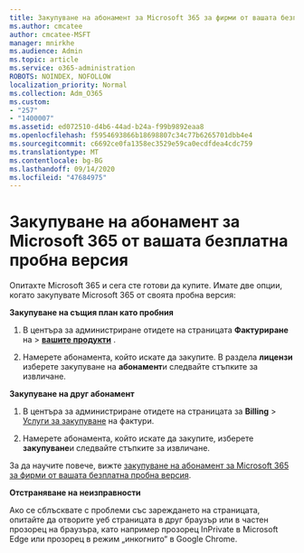 ```yaml
---
title: Закупуване на абонамент за Microsoft 365 за фирми от вашата безплатна пробна версия
ms.author: cmcatee
author: cmcatee-MSFT
manager: mnirkhe
ms.audience: Admin
ms.topic: article
ms.service: o365-administration
ROBOTS: NOINDEX, NOFOLLOW
localization_priority: Normal
ms.collection: Adm_O365
ms.custom:
- "257"
- "1400007"
ms.assetid: ed072510-d4b6-44ad-b24a-f99b9892eaa8
ms.openlocfilehash: f5954693866b18698807c34c77b6265701dbb4e4
ms.sourcegitcommit: c6692ce0fa1358ec3529e59ca0ecdfdea4cdc759
ms.translationtype: MT
ms.contentlocale: bg-BG
ms.lasthandoff: 09/14/2020
ms.locfileid: "47684975"
---
```

# <a name="buy-a-subscription-to-microsoft-365-from-your-free-trial"></a>Закупуване на абонамент за Microsoft 365 от вашата безплатна пробна версия

Опитахте Microsoft 365 и сега сте готови да купите. Имате две опции, когато закупувате Microsoft 365 от своята пробна версия:
  
 **Закупуване на същия план като пробния**
  
1. В центъра за администриране отидете на страницата **Фактуриране** на \> **[вашите продукти](https://go.microsoft.com/fwlink/p/?linkid=842054)** .

2. Намерете абонамента, който искате да закупите. В раздела **лицензи** изберете закупуване на **абонамент**и следвайте стъпките за извличане.

**Закупуване на друг абонамент**
  
1. В центъра за администриране отидете на страницата за **Billing** \> [Услуги за закупуване](https://go.microsoft.com/fwlink/p/?linkid=868433) на фактури.

3. Намерете абонамента, който искате да закупите, изберете **закупуване**и следвайте стъпките за извличане.

За да научите повече, вижте [закупуване на абонамент за Microsoft 365 за фирми от вашата безплатна пробна версия](https://docs.microsoft.com/microsoft-365/commerce/buy-a-subscription-from-your-free-trial).

**Отстраняване на неизправности**

Ако се сблъсквате с проблеми със зареждането на страницата, опитайте да отворите уеб страницата в друг браузър или в частен прозорец на браузъра, като например прозорец InPrivate в Microsoft Edge или прозорец в режим „инкогнито“ в Google Chrome.
